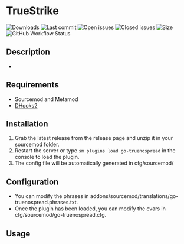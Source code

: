# TrueStrike

![Downloads](https://img.shields.io/github/downloads/zer0k-z/truestrike/total?style=flat-square) ![Last commit](https://img.shields.io/github/last-commit/zer0k-z/truestrike?style=flat-square) ![Open issues](https://img.shields.io/github/issues/zer0k-z/truestrike?style=flat-square) ![Closed issues](https://img.shields.io/github/issues-closed/zer0k-z/truestrike?style=flat-square) ![Size](https://img.shields.io/github/repo-size/zer0k-z/truestrike?style=flat-square) ![GitHub Workflow Status](https://img.shields.io/github/workflow/status/zer0k-z/truestrike/Compile%20with%20SourceMod?style=flat-square)

## Description ##
- 

## Requirements ##
- Sourcemod and Metamod
- [DHooks2](https://github.com/peace-maker/DHooks2)


## Installation ##
1. Grab the latest release from the release page and unzip it in your sourcemod folder.
2. Restart the server or type `sm plugins load go-truenospread` in the console to load the plugin.
3. The config file will be automatically generated in cfg/sourcemod/

## Configuration ##
- You can modify the phrases in addons/sourcemod/translations/go-truenospread.phrases.txt.
- Once the plugin has been loaded, you can modify the cvars in cfg/sourcemod/go-truenospread.cfg.


## Usage ##